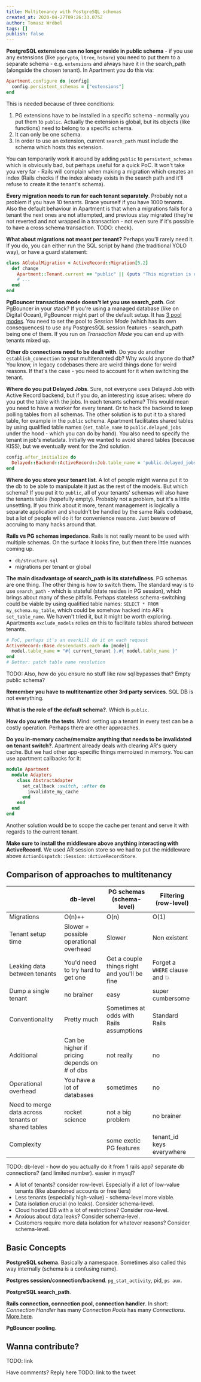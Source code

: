 ```yaml
---
title: Multitenancy with PostgreSQL schemas
created_at: 2020-04-27T09:26:33.075Z
author: Tomasz Wróbel
tags: []
publish: false
---
```


<!--
Alternative titles:
* Multitenancy with PostgreSQL schemas - navigating the minefield
* Multitenancy with PostgreSQL schemas - read before you go there
* Multitenancy with PostgreSQL schemas - what you need to know

a series of blogposts?
* comparison of approaches multitenancy
* explanation of concepts around schema-based multitenancy
* pg schemas pitfalls
* performance
-->

**PostgreSQL extensions can no longer reside in public schema** - if you use any extensions (like `pgcrypto`, `ltree`, `hstore`) you need to put them to a separate schema - e.g. `extensions` and always have it in the search_path (alongside the chosen tenant). In Apartment you do this via:

```ruby
Apartment.configure do |config|
  config.persistent_schemas = ["extensions"]
end
```

This is needed because of three conditions:

1. PG extensions have to be installed in a specific schema - normally you put them to `public`. Actually the extension is global, but its objects (like functions) need to belong to a specific schema.
2. It can only be one schema.
3. In order to use an extension, current `search_path` must include the schema which hosts this extension.

You can temporarily work it around by adding `public` to `persistent_schemas` which is obviously bad, but perhaps useful for a quick PoC. It won't take you very far - Rails will complain when making a migration which creates an index (Rails checks if the index already exists in the search path and it'll refuse to create it the tenant's schema).

**Every migration needs to run for each tenant separately**. Probably not a problem if you have 10 tenants. Brace yourself if you have 1000 tenants. Also the default behaviour in Apartment is that when a migrations fails for a tenant the next ones are not attempted, and previous stay migrated (they're not reverted and not wrapped in a transaction - not even sure if it's possible to have a cross schema transaction. TODO: check).

**What about migrations not meant per tenant?** Perhaps you'll rarely need it. If you do, you can either run the SQL script by hand (the traditional YOLO way), or have a guard statement:

```ruby
class AGlobalMigration < ActiveRecord::Migration[5.2]
  def change
    Apartment::Tenant.current == "public" || (puts "This migration is only meant for public schema, skipping."; return)
    # ...
  end
end
```

**PgBouncer transaction mode doesn't let you use search_path**. Got PgBouncer in your stack? If you're using a managed database (like on Digital Ocean), PgBouncer might part of the default setup. It has [3 pool modes](https://www.pgbouncer.org/features.html). You need to set the pool to _Session Mode_ (which has its own consequences) to use any PostgresSQL session features - search_path being one of them. If you run on _Transaction Mode_ you can end up with tenants mixed up.

**Other db connections need to be dealt with**. Do you do another `establish_connection` to your multitenanted db? Why would anyone do that? You know, in legacy codebases there are weird things done for weird reasons. If that's the case - you need to account for it when switching the tenant. 

**Where do you put Delayed Jobs**. Sure, not everyone uses Delayed Job with Active Record backend, but if you do, an interesting issue arises: where do you put the table with the jobs. In each tenants schema? This would mean you need to have a worker for every tenant. Or to hack the backend to keep polling tables from all schemas. The other solution is to put it to a shared table, for example in the `public` schema. Apartment facilitates shared tables by using qualified table names (`set_table_name` to `public.delayed_jobs` under the hood - which you can do by hand). You also need to specify the tenant in job's metadata. Initially we wanted to avoid shared tables (because KISS), but we eventually went for the 2nd solution.

```ruby
config.after_initialize do
  Delayed::Backend::ActiveRecord::Job.table_name = 'public.delayed_jobs'
end
```

**Where do you store your tenant list**. A lot of people might wanna put it to the db to be able to manipulate it just as the rest of the models. But which schema? If you put it to `public`, all of your tenants' schemas will also have the tenants table (hopefully empty). Probably not a problem, but it's a little unsettling. If you think about it more, tenant management is logically a separate application and shouldn't be handled by the same Rails codebase, but a lot of people will do it for convenience reasons. Just beware of accruing to many hacks around that.

**Rails vs PG schemas impedance**. Rails is not really meant to be used with multiple schemas. On the surface it looks fine, but then there little nuances coming up. 

* `db/structure.sql`
* migrations per tenant or global

**The main disadvantage of search_path is its statefullness**. PG schemas are one thing. The other thing is how to switch them. The standard way is to use `search_path` - which is stateful (state resides in PG session), which brings about many of these pitfalls. Perhaps stateless schema-switching could be viable by using qualified table names: `SELECT * FROM my_schema.my_table`, which could be somehow hacked into AR's `set_table_name`. We haven't tried it, but it might be worth exploring. Apartments `exclude_models` relies on this to facilitate tables shared between tenants.

```ruby
# PoC, perhaps it's an overkill do it on each request
ActiveRecord::Base.descendants.each do |model|
  model.table_name = "#{ current_tenant }.#{ model.table_name }"
end
# Better: patch table name resolution
```

TODO: Also, how do you ensure no stuff like raw sql bypasses that? Empty public schema?

**Remember you have to multitenantize other 3rd party services**. SQL DB is not everything.

**What is the role of the default schema?**. Which is `public`.

**How do you write the tests**. Mind: setting up a tenant in every test can be a costly operation. Perhaps there are other approaches.

**Do you in-memory cache/memoize anything that needs to be invalidated on tenant switch?**. Apartment already deals with clearing AR's query cache. But we had other app-specific things memoized in memory. You can use apartment callbacks for it:

```ruby
module Apartment
  module Adapters
    class AbstractAdapter
      set_callback :switch, :after do
        invalidate_my_cache
      end
    end
  end
end
```

Another solution would be to scope the cache per tenant and serve it with regards to the current tenant.

**Make sure to install the middleware above anything interacting with ActiveRecord**. We used AR session store so we had to put the middleware above `ActionDispatch::Session::ActiveRecordStore`.


## Comparison of approaches to multitenancy

| | db-level | PG schemas (schema-level) | Filtering (row-level) |
|-----|--------|------------|-----------|
| Migrations | O(n)++ | O(n) | O(1) |
| Tenant setup time | Slower + possible operational overhead | Slower | Non existent |
| Leaking data between tenants | You'd need to try hard to get one | Get a couple things right and you'll be fine | Forget a `WHERE` clause and 💥 |
| Dump a single tenant | no brainer | easy | super cumbersome |
| Conventionality | Pretty much | Sometimes at odds with Rails assumptions | Standard Rails |
| Additional | Can be higher if pricing depends on # of dbs | not really | no |
| Operational overhead | You have a lot of databases | sometimes | no |
| Need to merge data across tenants or shared tables | rocket science | not a big problem | no brainer |
| Complexity | | some exotic PG features | tenant_id keys everywhere |

TODO: db-level - how do you actually do it from 1 rails app? separate db connections? (and limited number). easier in mysql?

* A lot of tenants? consider row-level. Especially if a lot of low-value tenants (like abandoned accounts or free tiers)
* Less tenants (especially high-value) - schema-level more viable.
* Data isolation crucial (no leaks). Consider schema-level.
* Cloud hosted DB with a lot of restrictions? Consider row-level.
* Anxious about data leaks? Consider schema-level.
* Customers require more data isolation for whatever reasons? Consider schema-level.



## Basic Concepts

**PostgreSQL schema**. Basically a namespace. Sometimes also called this way internally (schema is a confusing name).

**Postgres session/connection/backend**. `pg_stat_activity`, pid, `ps aux`.

**PostgreSQL search_path**.

**Rails connection, connection pool, connection handler**. In short: _Connection Handler_ has many _Connection Pools_ has many _Connections_. [More here](https://blog.arkency.com/rails-connections-pools-and-handlers/).

**PgBouncer pooling**.

## Wanna contribute?

TODO: link

Have comments? Reply here TODO: link to the tweet 
